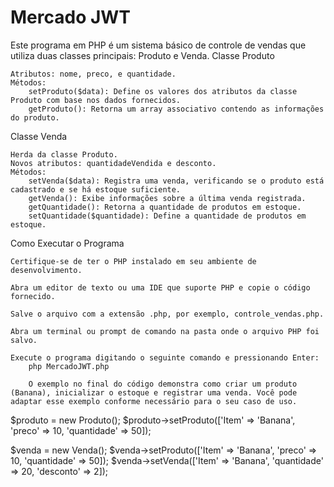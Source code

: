 # Mercado JWT

Este programa em PHP é um sistema básico de controle de vendas que utiliza duas classes principais: Produto e Venda.
Classe Produto

    Atributos: nome, preco, e quantidade.
    Métodos:
        setProduto($data): Define os valores dos atributos da classe Produto com base nos dados fornecidos.
        getProduto(): Retorna um array associativo contendo as informações do produto.

Classe Venda

    Herda da classe Produto.
    Novos atributos: quantidadeVendida e desconto.
    Métodos:
        setVenda($data): Registra uma venda, verificando se o produto está cadastrado e se há estoque suficiente.
        getVenda(): Exibe informações sobre a última venda registrada.
        getQuantidade(): Retorna a quantidade de produtos em estoque.
        setQuantidade($quantidade): Define a quantidade de produtos em estoque.

Como Executar o Programa

    Certifique-se de ter o PHP instalado em seu ambiente de desenvolvimento.

    Abra um editor de texto ou uma IDE que suporte PHP e copie o código fornecido.

    Salve o arquivo com a extensão .php, por exemplo, controle_vendas.php.

    Abra um terminal ou prompt de comando na pasta onde o arquivo PHP foi salvo.

    Execute o programa digitando o seguinte comando e pressionando Enter:
        php MercadoJWT.php

        O exemplo no final do código demonstra como criar um produto (Banana), inicializar o estoque e registrar uma venda. Você pode adaptar esse exemplo conforme necessário para o seu caso de uso.

$produto = new Produto();
$produto->setProduto(['Item' => 'Banana', 'preco' => 10, 'quantidade' => 50]);

$venda = new Venda();
$venda->setProduto(['Item' => 'Banana', 'preco' => 10, 'quantidade' => 50]);
$venda->setVenda(['Item' => 'Banana', 'quantidade' => 20, 'desconto' => 2]);
